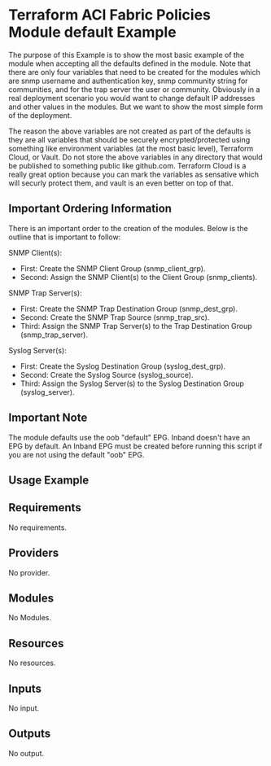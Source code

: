 # Terraform ACI Fabric Policies Module default Example

The purpose of this Example is to show the most basic example of the module when accepting all the defaults defined in the module.  Note that there are only four variables that need to be created for the modules which are snmp username and authentication key, snmp community string for communities, and for the trap server the user or community.  Obviously in a real deployment scenario you would want to change default IP addresses and other values in the modules.  But we want to show the most simple form of the deployment.

The reason the above variables are not created as part of the defaults is they are all variables that should be securely encrypted/protected using something like environment variables (at the most basic level), Terraform Cloud, or Vault.  Do not store the above variables in any directory that would be published to something public like github.com.  Terraform Cloud is a really great option because you can mark the variables as sensative which will securly protect them, and vault is an even better on top of that.

## Important Ordering Information

There is an important order to the creation of the modules.  Below is the outline that is important to follow:

SNMP Client(s):

* First: Create the SNMP Client Group (snmp_client_grp).
* Second: Assign the SNMP Client(s) to the Client Group (snmp_clients).

SNMP Trap Server(s):

* First: Create the SNMP Trap Destination Group (snmp_dest_grp).
* Second: Create the SNMP Trap Source (snmp_trap_src).
* Third: Assign the SNMP Trap Server(s) to the Trap Destination Group (snmp_trap_server).

Syslog Server(s):

* First: Create the Syslog Destination Group (syslog_dest_grp).
* Second: Create the Syslog Source (syslog_source).
* Third: Assign the Syslog Server(s) to the Syslog Destination Group (syslog_server).

## Important Note

The module defaults use the oob "default" EPG.  Inband doesn't have an EPG by default.  An Inband EPG must be created before running this script if you are not using the default "oob" EPG.

## Usage Example

<!-- BEGINNING OF PRE-COMMIT-TERRAFORM DOCS HOOK -->
## Requirements

No requirements.

## Providers

No provider.

## Modules

No Modules.

## Resources

No resources.

## Inputs

No input.

## Outputs

No output.
<!-- END OF PRE-COMMIT-TERRAFORM DOCS HOOK -->